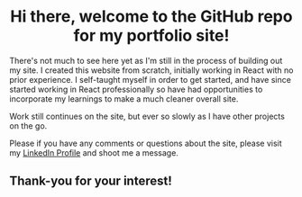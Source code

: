 <h1 style="text-align: center;">
  Hi there, welcome to the GitHub repo for my portfolio site!</h1>
<p>There's not much to see here yet as I'm still in the process of building out my site.
I created this website from scratch, initially working in React with no prior experience. 
I self-taught myself in order to get started, and have since started working in React professionally so have had opportunities to incorporate my learnings to make a much cleaner overall site.

Work still continues on the site, but ever so slowly as I have other projects on the go.

Please if you have any comments or questions about the site, please visit my <a href='https://www.linkedin.com/in/jesse-macdougall-6709b7114' target='_blank' rel='noreferrer'>LinkedIn Profile</a> and shoot me a message.

</p>

## Thank-you for your interest!
